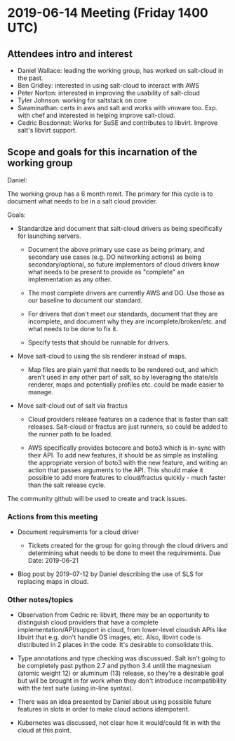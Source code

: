 # 2019-06-14 Meeting (Friday 1400 UTC)

## Attendees intro and interest

* Daniel Wallace: leading the working group, has worked on salt-cloud in the past.
* Ben Gridley: interested in using salt-cloud to interact with AWS
* Peter Norton: interested in improving the usability of salt-cloud
* Tyler Johnson: working for saltstack on core
* Swaminathan: certs in aws and salt and works with vmware too. Exp. with chef and interested in helping improve salt-cloud.
* Cedric Bosdonnat: Works for SuSE and contributes to libvirt. Improve salt's libvirt support.

## Scope and goals for this incarnation of the working group

Daniel:

The working group has a 6 month remit. The primary for this cycle is
to document what needs to be in a salt cloud provider. 

Goals:
* Standardize and document that salt-cloud drivers as being
  specifically for launching servers.

    * Document the above primary use case as being primary, and
      secondary use cases (e.g. DO networking actions) as being
      secondary/optional, so future implementors of cloud drivers know
      what needs to be present to provide as "complete" an
      implementation as any other.
   
    * The most complete drivers are currently AWS and DO. Use those as
      our baseline to document our standard.
   
    * For drivers that don't meet our standards, document that they
      are incomplete, and document why they are
      incomplete/broken/etc. and what needs to be done to fix it.
   
    * Specify tests that should be runnable for drivers.

* Move salt-cloud to using the sls renderer instead of maps.

    * Map files are plain yaml that needs to be rendered out, and
      which aren't used in any other part of salt, so by leveraging
      the state/sls renderer, maps and potentially profiles etc. could
      be made easier to manage.
   
* Move salt-cloud out of salt via fractus

    * Cloud providers release features on a cadence that is faster
      than salt releases. Salt-cloud or fractus are just runners, so
      could be added to the runner path to be loaded.

    * AWS specifically provides botocore and boto3 which is in-sync
      with their API. To add new features, it should be as simple as
      installing the appropriate version of boto3 with the new
      feature, and writing an action that passes arguments to the
      API. This should make it possible to add more features to
      cloud/fractus quickly - much faster than the salt release cycle.


The community github will be used to create and track issues.

### Actions from this meeting

* Document requirements for a cloud driver
    * Tickets created for the group for going through the cloud
      drivers and determining what needs to be done to meet the 
      requirements. Due Date: 2019-06-21
   
* Blog post by 2019-07-12 by Daniel describing the use of SLS for
  replacing maps in cloud.

### Other notes/topics
* Observation from Cedric re: libvirt, there may be an opportunity to
  distinguish cloud providers that have a complete
  implementation/API/support in cloud, from lower-level cloudish APIs
  like libvirt that e.g. don't handle OS images, etc. Also, libvirt
  code is distributed in 2 places in the code. It's desirable to 
  consolidate this.
  
* Type annotations and type checking was discussued. Salt isn't going
  to be completely past python 2.7 and python 3.4 until the magnesium
  (atomic weight 12) or aluminum (13) release, so they're a desirable
  goal but will be brought in for work when they don't introduce
  incompatibility with the test suite (using in-line syntax).

* There was an idea presented by Daniel about using possible future
  features in slots in order to make cloud actions idempotent.
  
* Kubernetes was discussed, not clear how it would/could fit in with
  the cloud at this point.
